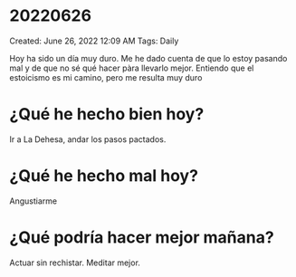 # 20220626

Created: June 26, 2022 12:09 AM
Tags: Daily

Hoy ha sido un día muy duro. Me he dado cuenta de que lo estoy pasando mal y de que no sé qué hacer pàra llevarlo mejor. Entiendo que el estoicismo es mi camino, pero me resulta muy duro

# ¿Qué he hecho bien hoy?

Ir a La Dehesa, andar los pasos pactados.

# ¿Qué he hecho mal hoy?

Angustiarme

# ¿Qué podría hacer mejor mañana?

Actuar sin rechistar. Meditar mejor.